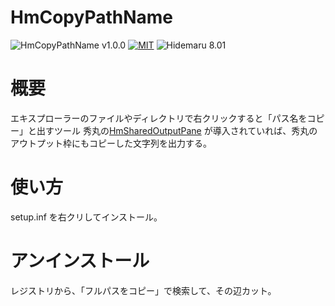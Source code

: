 ﻿# HmCopyPathName

![HmCopyPathName v1.0.0](https://img.shields.io/badge/HmCopyPathName-v1.0.0-6479ff.svg)
[![MIT](https://img.shields.io/badge/license-MIT-blue.svg?style=flat)](LICENSE)
![Hidemaru 8.01](https://img.shields.io/badge/Hidemaru-v8.01-6479ff.svg)


# 概要
エキスプローラーのファイルやディレクトリで右クリックすると「パス名をコピー」と出すツール
秀丸の[HmSharedOutputPane](https://github.com/komiyamma/hm_copypathname) が導入されていれば、秀丸のアウトプット枠にもコピーした文字列を出力する。

# 使い方
setup.inf を右クリしてインストール。

# アンインストール
レジストリから、「フルパスをコピー」で検索して、その辺カット。
